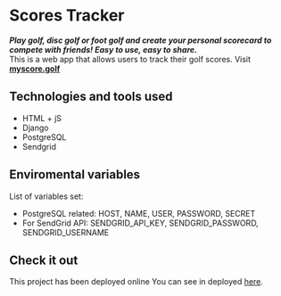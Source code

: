 # Scores Tracker

***Play golf, disc golf or foot golf and create your personal scorecard to compete with friends! Easy to use, easy to share.***\
This is a web app that allows users to track their golf scores. Visit **[myscore.golf](https://myscore.golf/)**

## Technologies and tools used
- HTML + jS
- Django
- PostgreSQL
- Sendgrid

## Enviromental variables
List of variables set:
- PostgreSQL related: HOST, NAME, USER, PASSWORD, SECRET
- For SendGrid API: SENDGRID_API_KEY, SENDGRID_PASSWORD, SENDGRID_USERNAME

## Check it out
This project has been deployed online You can see in deployed [here](https://myscore.golf/).